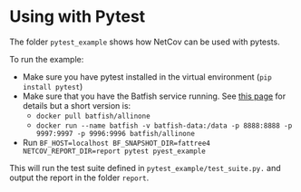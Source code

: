 # Using with Pytest

The folder `pytest_example` shows how NetCov can be used with pytests.

To run the example:
- Make sure you have pytest installed in the virtual environment (`pip install pytest`)
- Make sure that you have the Batfish service running. See [this page](https://batfish.readthedocs.io/en/latest/) for details but a short version is: 
  - `docker pull batfish/allinone` 
  - `docker run --name batfish -v batfish-data:/data -p 8888:8888 -p 9997:9997 -p 9996:9996 batfish/allinone`
- Run `BF_HOST=localhost BF_SNAPSHOT_DIR=fattree4 NETCOV_REPORT_DIR=report pytest pyest_example`

This will run the test suite defined in `pytest_example/test_suite.py.` and output the report in the folder `report`.

